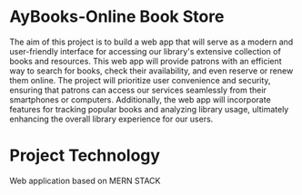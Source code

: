 # AyBooks-Online Book Store

The aim of this project is to build a web app that will serve as a modern and user-friendly interface for accessing our library's extensive collection of books and resources. This web app will provide patrons with an efficient way to search for books, check their availability, and even reserve or renew them online. The project will prioritize user convenience and security, ensuring that patrons can access our services seamlessly from their smartphones or computers. Additionally, the web app will incorporate features for tracking popular books and analyzing library usage, ultimately enhancing the overall library experience for our users.

# Project Technology

Web application based on MERN STACK
